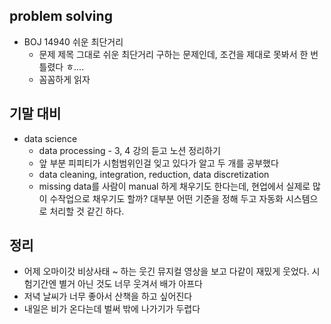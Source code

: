 ## problem solving
- BOJ 14940 쉬운 최단거리
   - 문제 제목 그대로 쉬운 최단거리 구하는 문제인데, 조건을 제대로 못봐서 한 번 틀렸다 ㅎ....
   - 꼼꼼하게 읽자

## 기말 대비
- data science
  - data processing - 3, 4 강의 듣고 노션 정리하기
  - 앞 부분 피피티가 시험범위인걸 잊고 있다가 알고 두 개를 공부했다
  - data cleaning, integration, reduction, data discretization
  - missing data를 사람이 manual 하게 채우기도 한다는데, 현업에서 실제로 많이 수작업으로 채우기도 할까? 대부분 어떤 기준을 정해 두고 자동화 시스템으로 처리할 것 같긴 하다.

## 정리
- 어제 오마이갓 비상사태 ~ 하는 웃긴 뮤지컬 영상을 보고 다같이 재밌게 웃었다. 시험기간엔 별거 아닌 것도 너무 웃겨서 배가 아프다
- 저녁 날씨가 너무 좋아서 산책을 하고 싶어진다
- 내일은 비가 온다는데 벌써 밖에 나가기가 두렵다
